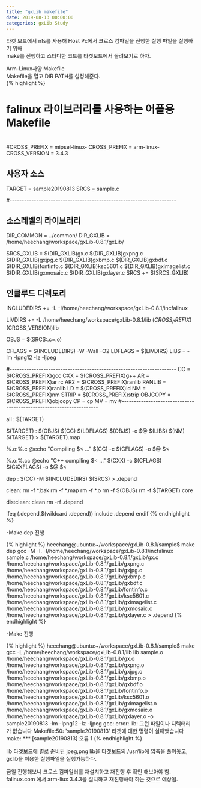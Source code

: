 ```yaml
---
title: "gxLib makefile"
date: 2019-08-13 00:00:00
categories: gxLib Study
---
```


타겟 보드에서 nfs를 사용해 Host Pc에서 크로스 컴파일을 진행한 실행 파일을 실행하기 위해  
make를 진행하고 스터디한 코드를 타겟보드에서 돌려보기로 하자.  
  
Arm-Linux사양 Makefile  
Makefile을 열고 DIR PATH를 설정해준다.  
{% highlight %}
#
# falinux 라이브러리를 사용하는 어플용 Makefile
#

#CROSS_PREFIX   = mipsel-linux-
CROSS_PREFIX   = arm-linux-
CROSS_VERSION   = 3.4.3

## 사용자 소스
TARGET          = sample20190813
SRCS            = sample.c

#---------------------------------------------------------------------
## 소스레벨의 라이브러리
DIR_COMMON      = ../common/
DIR_GXLIB       = /home/heechang/workspace/gxLib-0.8.1/gxLib/

SRCS_GXLIB      = $(DIR_GXLIB)gx.c $(DIR_GXLIB)gxpng.c $(DIR_GXLIB)gxjpg.c $(DIR_GXLIB)gxbmp.c $(DIR_GXLIB)gxbdf.c $(DIR_GXLIB)fontinfo.c $(DIR_GXLIB)ksc5601.c $(DIR_GXLIB)gximagelist.c $(DIR_GXLIB)gxmosaic.c $(DIR_GXLIB)gxlayer.c
SRCS            += $(SRCS_GXLIB)

## 인클루드 디렉토리
INCLUDEDIRS     += -I. -I/home/heechang/workspace/gxLib-0.8.1/incfalinux

LIVDIRS         += -L /home/heechang/workspace/gxLib-0.8.1/lib $(CROSS_PREFIX)$(CROSS_VERSION)lib

OBJS            = $(SRCS:.c=.o)

CFLAGS          = $(INCLUDEDIRS) -W -Wall -O2
LDFLAGS         = $(LIVDIRS)
LIBS            = -lm -lpng12 -lz -ljpeg

#---------------------------------------------------------------------
CC              =   $(CROSS_PREFIX)gcc
CXX             =   $(CROSS_PREFIX)g++
AR              =   $(CROSS_PREFIX)ar rc
AR2             =   $(CROSS_PREFIX)ranlib
RANLIB          =   $(CROSS_PREFIX)ranlib
LD              =   $(CROSS_PREFIX)ld
NM              =   $(CROSS_PREFIX)nm
STRIP           =   $(CROSS_PREFIX)strip
OBJCOPY         =   $(CROSS_PREFIX)objcopy
CP  = cp
MV  = mv
#--------------------------------------------------------------------

all : $(TARGET)

$(TARGET) : $(OBJS)
    $(CC) $(LDFLAGS) $(OBJS) -o $@ $(LIBS)
    $(NM) $(TARGET) > $(TARGET).map

%.o:%.c
    @echo "Compiling $< ..."
    $(CC) -c $(CFLAGS) -o $@ $<

%.o:%.cc
    @echo "C++ compiling $< ..."
    $(CXX) -c $(CFLAGS) $(CXXFLAGS) -o $@ $<

dep :
    $(CC) -M $(INCLUDEDIRS) $(SRCS) > .depend

clean:
    rm -f *.bak
    rm -f *.map
    rm -f *.o
    rm -f $(OBJS)
    rm -f $(TARGET) core

distclean: clean
    rm -rf .depend


ifeq (.depend,$(wildcard .depend))
include .depend
endif
{% endhighlight %}



-Make dep 진행  

{% highlight %}
heechang@ubuntu:~/workspace/gxLib-0.8.1/sample$ make dep
gcc -M -I. -I/home/heechang/workspace/gxLib-0.8.1/incfalinux	
sample.c /home/heechang/workspace/gxLib-0.8.1/gxLib/gx.c /home/heechang/workspace/gxLib-0.8.1/gxLib/gxpng.c 
/home/heechang/workspace/gxLib-0.8.1/gxLib/gxjpg.c /home/heechang/workspace/gxLib-0.8.1/gxLib/gxbmp.c 
/home/heechang/workspace/gxLib-0.8.1/gxLib/gxbdf.c /home/heechang/workspace/gxLib-0.8.1/gxLib/fontinfo.c 
/home/heechang/workspace/gxLib-0.8.1/gxLib/ksc5601.c	/home/heechang/workspace/gxLib-0.8.1/gxLib/gximagelist.c 
/home/heechang/workspace/gxLib-0.8.1/gxLib/gxmosaic.c /home/heechang/workspace/gxLib-0.8.1/gxLib/gxlayer.c 	> .depend
{% endhighlight %}

-Make 진행  

{% highlight %}
heechang@ubuntu:~/workspace/gxLib-0.8.1/sample$ make
gcc -L /home/heechang/workspace/gxLib-0.8.1/lib lib sample.o 
/home/heechang/workspace/gxLib-0.8.1/gxLib/gx.o /home/heechang/workspace/gxLib-0.8.1/gxLib/gxpng.o 
/home/heechang/workspace/gxLib-0.8.1/gxLib/gxjpg.o /home/heechang/workspace/gxLib-0.8.1/gxLib/gxbmp.o 
/home/heechang/workspace/gxLib-0.8.1/gxLib/gxbdf.o /home/heechang/workspace/gxLib-0.8.1/gxLib/fontinfo.o 
/home/heechang/workspace/gxLib-0.8.1/gxLib/ksc5601.o /home/heechang/workspace/gxLib-0.8.1/gxLib/gximagelist.o 
/home/heechang/workspace/gxLib-0.8.1/gxLib/gxmosaic.o /home/heechang/workspace/gxLib-0.8.1/gxLib/gxlayer.o 
-o	sample20190813 -lm -lpng12 -lz -ljpeg
gcc: error: lib: 그런 파일이나 디렉터리가 없습니다
Makefile:50: 'sample20190813' 타겟에 대한 명령이 실패했습니다
make: *** [sample20190813] 오류 1
{% endhighlight %}

  
lib 타겟보드에 별로 준비된 jpeg,png lib을 타겟보드의 /usr/lib에 압축을 풀어놓고, gxlib을 이용한 실행파일을 실행가능하다.  

금일 진행해보니 크로스 컴파일러를 재설치하고 재진행 후 확인 해보아야 함.  
falinux.com 에서 arm-liux 3.4.3을 설치하고 재진행해야 하는 것으로 예상됨.  

